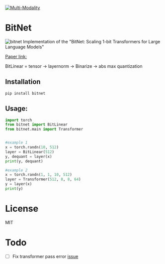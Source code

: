 [![Multi-Modality](agorabanner.png)](https://discord.gg/qUtxnK2NMf)

# BitNet
![bitnet](/bitnet.png)
Implementation of the "BitNet: Scaling 1-bit Transformers for Large Language Models"

[Paper link:](https://arxiv.org/pdf/2310.11453.pdf)

BitLinear = tensor -> layernorm -> Binarize -> abs max quantization 

## Installation
`pip install bitnet`

## Usage:
```python
import torch 
from bitnet import BitLinear
from bitnet.main import Transformer


#example 1
x = torch.randn(10, 512)
layer = BitLinear(512)
y, dequant = layer(x)
print(y, dequant)

#example 2
x = torch.randn(1, 1, 10, 512)
layer = Transformer(512, 8, 8, 64)
y = layer(x)
print(y)
```

# License
MIT


# Todo
- [ ] Fix transformer pass error [issue](https://github.com/kyegomez/BitNet/issues/5)

